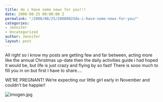 ```yaml
---
title: do i have some news for you!!!
date: 2008-08-25 00:00:00 Z
permalink: "/2008/08/25/20080825do-i-have-some-news-for-you/"
categories:
- Jennifer
- Uncategorized
author: Jennifer
layout: post
---
```


All right so i know my posts are getting few and far between, acting more like the annual Christmas up-date then the daily activities guide i had hoped it would be, but life is just crazy and flying by so fast! There is sooo much to fill you in on but first I have to share&#8230;.

WE&#8217;RE PREGNANT! We&#8217;re expecting our little girl early in November and couldn&#8217;t be happier!

<img id="image234" alt="imogen.jpg" src="http://static.squarespace.com/static/50db6bb3e4b015296cd43789/50dfa5b1e4b0dc6320e0b5ea/50dfa5b1e4b0dc6320e0b6c4/1219652464000/?format=original" />
